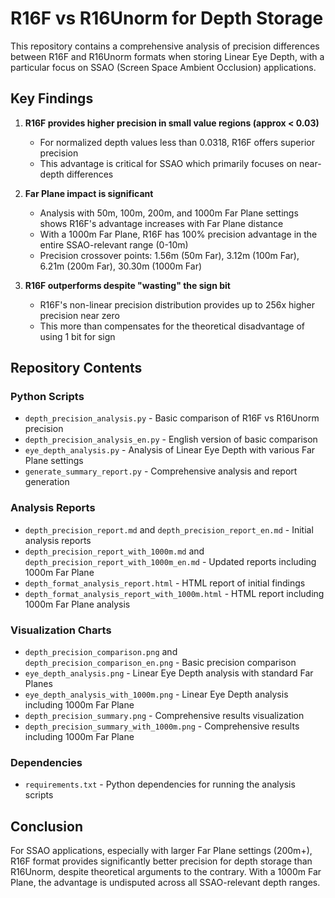 # R16F vs R16Unorm for Depth Storage

This repository contains a comprehensive analysis of precision differences between R16F and R16Unorm formats when storing Linear Eye Depth, with a particular focus on SSAO (Screen Space Ambient Occlusion) applications.

## Key Findings

1. **R16F provides higher precision in small value regions (approx < 0.03)**
   - For normalized depth values less than 0.0318, R16F offers superior precision
   - This advantage is critical for SSAO which primarily focuses on near-depth differences

2. **Far Plane impact is significant**
   - Analysis with 50m, 100m, 200m, and 1000m Far Plane settings shows R16F's advantage increases with Far Plane distance
   - With a 1000m Far Plane, R16F has 100% precision advantage in the entire SSAO-relevant range (0-10m)
   - Precision crossover points: 1.56m (50m Far), 3.12m (100m Far), 6.21m (200m Far), 30.30m (1000m Far)

3. **R16F outperforms despite "wasting" the sign bit**
   - R16F's non-linear precision distribution provides up to 256x higher precision near zero
   - This more than compensates for the theoretical disadvantage of using 1 bit for sign

## Repository Contents

### Python Scripts
- `depth_precision_analysis.py` - Basic comparison of R16F vs R16Unorm precision
- `depth_precision_analysis_en.py` - English version of basic comparison
- `eye_depth_analysis.py` - Analysis of Linear Eye Depth with various Far Plane settings
- `generate_summary_report.py` - Comprehensive analysis and report generation

### Analysis Reports
- `depth_precision_report.md` and `depth_precision_report_en.md` - Initial analysis reports
- `depth_precision_report_with_1000m.md` and `depth_precision_report_with_1000m_en.md` - Updated reports including 1000m Far Plane
- `depth_format_analysis_report.html` - HTML report of initial findings
- `depth_format_analysis_report_with_1000m.html` - HTML report including 1000m Far Plane analysis

### Visualization Charts
- `depth_precision_comparison.png` and `depth_precision_comparison_en.png` - Basic precision comparison
- `eye_depth_analysis.png` - Linear Eye Depth analysis with standard Far Planes
- `eye_depth_analysis_with_1000m.png` - Linear Eye Depth analysis including 1000m Far Plane
- `depth_precision_summary.png` - Comprehensive results visualization
- `depth_precision_summary_with_1000m.png` - Comprehensive results including 1000m Far Plane

### Dependencies
- `requirements.txt` - Python dependencies for running the analysis scripts

## Conclusion

For SSAO applications, especially with larger Far Plane settings (200m+), R16F format provides significantly better precision for depth storage than R16Unorm, despite theoretical arguments to the contrary. With a 1000m Far Plane, the advantage is undisputed across all SSAO-relevant depth ranges. 